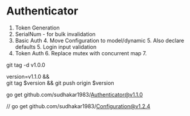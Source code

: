 # Authenticator

1. Token Generation
2. SerialNum - for bulk invalidation
3. Basic Auth
   4. Move Configuration to model/dynamic
      5. Also declare defaults
   5. Login input validation
5. Token Auth
   6. Replace mutex with concurrent map
   7. 





git tag -d v1.0.0

version=v1.1.0 && \
git tag $version && git push origin $version  



go get github.com/sudhakar1983/Authenticator@v1.1.0

// go get github.com/sudhakar1983/Configuration@v1.2.4